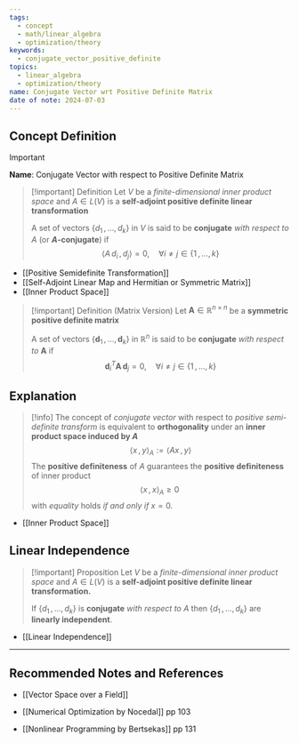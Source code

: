```yaml
---
tags:
  - concept
  - math/linear_algebra
  - optimization/theory
keywords:
  - conjugate_vector_positive_definite
topics:
  - linear_algebra
  - optimization/theory
name: Conjugate Vector wrt Positive Definite Matrix
date of note: 2024-07-03
---
```


## Concept Definition

>[!important]
>**Name**: Conjugate Vector with respect to Positive Definite Matrix

>[!important] Definition
>Let $V$ be a *finite-dimensional inner product space* and $A \in L(V)$ is a **self-adjoint positive definite linear transformation**
>
>A set of vectors $\{ d_{1} \,{,}\ldots{,}\, d_{k}\}$ in $V$ is said to be **conjugate** *with respect to* $A$ (or **$A$-conjugate**) if
>$$
>\left\langle  A\,d_{i}\,,\, d_{j}  \right\rangle = 0, \quad \forall i \neq j \in \{ 1 \,{,}\ldots{,}\,k \}
>$$

- [[Positive Semidefinite Transformation]]
- [[Self-Adjoint Linear Map and Hermitian or Symmetric Matrix]]
- [[Inner Product Space]]

>[!important] Definition (Matrix Version)
>Let $\boldsymbol{A} \in \mathbb{R}^{n\times n}$ be a **symmetric positive definite matrix**
>
>A set of vectors $\{ \boldsymbol{d}_{1} \,{,}\ldots{,}\, \boldsymbol{d}_{k}\}$ in $\mathbb{R}^n$ is said to be **conjugate** *with respect to* $\boldsymbol{A}$ if
>$$
> \boldsymbol{d}_{i}^T\boldsymbol{A}\,\boldsymbol{d}_{j} = 0, \quad \forall i \neq j \in \{ 1 \,{,}\ldots{,}\,k \}
>$$

## Explanation

>[!info]
>The concept of *conjugate vector* with respect to *positive semi-definite transform* is equivalent to **orthogonality** under an **inner product space induced by $A$** 
>$$
>\left\langle  x\,,\, y   \right\rangle_{A} := \left\langle  A x\,,\,y    \right\rangle
>$$
>The **positive definiteness** of $A$ guarantees the **positive definiteness** of inner product
>$$
>\left\langle  x\,,\, x \right\rangle_{A} \ge 0\; 
>$$
>with *equality* holds *if and only if* $x=0.$

- [[Inner Product Space]]


## Linear Independence


>[!important] Proposition
>Let $V$ be a *finite-dimensional inner product space* and $A \in L(V)$ is a **self-adjoint positive definite linear transformation.**
>
>If  $\{ d_{1} \,{,}\ldots{,}\, d_{k}\}$ is **conjugate** *with respect to* $A$ then $\{ d_{1} \,{,}\ldots{,}\, d_{k}\}$ are **linearly independent**.

- [[Linear Independence]]





-----------
##  Recommended Notes and References



- [[Vector Space over a Field]]

- [[Numerical Optimization by Nocedal]] pp 103
- [[Nonlinear Programming by Bertsekas]] pp 131